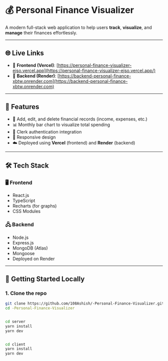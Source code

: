 

# 💰 Personal Finance Visualizer

A modern full-stack web application to help users **track**, **visualize**, and **manage** their finances effortlessly.

---

## 🌐 Live Links

- 🔗 **Frontend (Vercel)**: [https://personal-finance-visualizer-ejso.vercel.app](https://personal-finance-visualizer-ejso.vercel.app/)
- 🔗 **Backend (Render)**: [https://backend-personal-finance-xbtw.onrender.com](https://backend-personal-finance-xbtw.onrender.com)

---

## 📸 Features

- 🧾 Add, edit, and delete financial records (income, expenses, etc.)
- 📊 Monthly bar chart to visualize total spending
- 🔐 Clerk authentication integration
- 🌈 Responsive design
- ☁️ Deployed using **Vercel** (frontend) and **Render** (backend)

---

## 🛠️ Tech Stack

### 🖥️ Frontend
- React.js
- TypeScript
- Recharts (for graphs)
- CSS Modules

### 🖧 Backend
- Node.js
- Express.js
- MongoDB (Atlas)
- Mongoose
- Deployed on Render

---

## 🚀 Getting Started Locally

### 1. Clone the repo
```bash
git clone https://github.com/108Ashish/-Personal-Finance-Visualizer.git
cd -Personal-Finance-Visualizer


cd server
yarn install
yarn dev


cd client
yarn install
yarn dev
